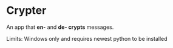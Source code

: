 # Crypter
An app that **__en-__** and **__de- crypts__** messages.

Limits: Windows only and requires newest python to be installed
